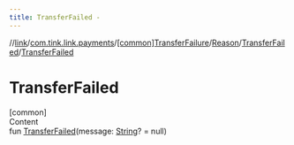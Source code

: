 ```yaml
---
title: TransferFailed -
---
```

//[link](../../../../index.md)/[com.tink.link.payments](../../../index.md)/[[common]TransferFailure](../../index.md)/[Reason](../index.md)/[TransferFailed](index.md)/[TransferFailed](-transfer-failed.md)



# TransferFailed  
[common]  
Content  
fun [TransferFailed](-transfer-failed.md)(message: [String](https://kotlinlang.org/api/latest/jvm/stdlib/kotlin/-string/index.html)? = null)  



